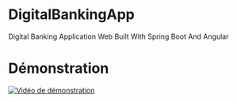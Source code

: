 # DigitalBankingApp
Digital Banking Application Web Built With Spring Boot And Angular
# Démonstration
[![Vidéo de démonstration](https://img.youtube.com/vi/S2P0i8G9iMw/0.jpg)](https://www.youtube.com/watch?v=S2P0i8G9iMw)


